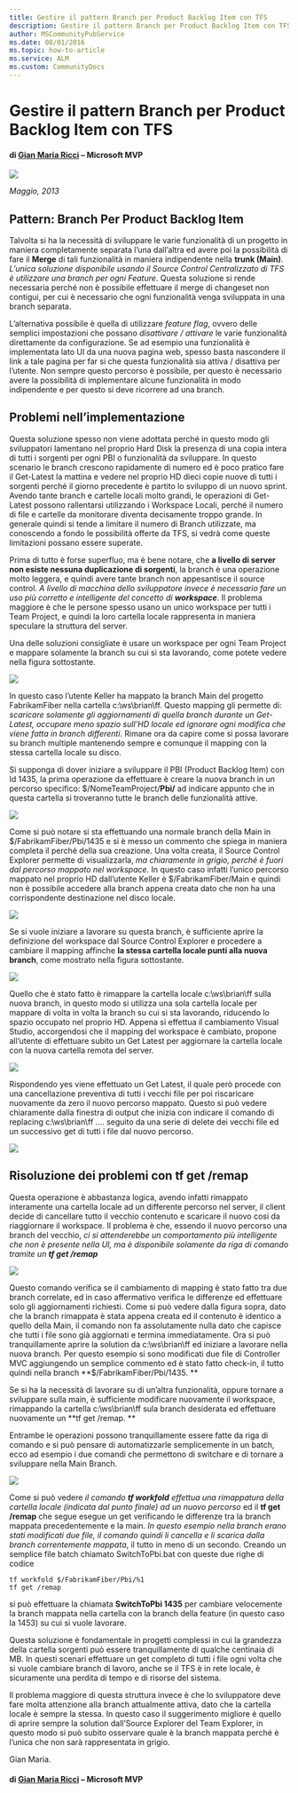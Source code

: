 ```yaml
---
title: Gestire il pattern Branch per Product Backlog Item con TFS
description: Gestire il pattern Branch per Product Backlog Item con TFS
author: MSCommunityPubService
ms.date: 08/01/2016
ms.topic: how-to-article
ms.service: ALM
ms.custom: CommunityDocs
---
```



# Gestire il pattern Branch per Product Backlog Item con TFS

#### di [Gian Maria Ricci](http://mvp.microsoft.com/en-us/mvp/Gian%20Maria%20Ricci-4025635) – Microsoft MVP

![](./img/MVPLogo.png)

*Maggio, 2013*

Pattern: Branch Per Product Backlog Item
----------------------------------------

Talvolta si ha la necessità di sviluppare le varie funzionalità di un
progetto in maniera completamente separata l’una dall’altra ed avere poi
la possibilità di fare il **Merge** di tali funzionalità in maniera
indipendente nella **trunk (Main)**.  *L’unica soluzione disponibile
usando il Source Control Centralizzato di TFS è utilizzare una branch
per ogni Feature*. Questa soluzione si rende necessaria perché non è
possibile effettuare il merge di changeset non contigui, per cui è
necessario che ogni funzionalità venga sviluppata in una branch
separata.

L’alternativa possibile è quella di utilizzare *feature flag*, ovvero
delle semplici impostazioni che possano *disattivare / attivare* le
varie funzionalità direttamente da configurazione. Se ad esempio una
funzionalità è implementata lato UI da una nuova pagina web, spesso
basta nascondere il link a tale pagina per far si che questa
funzionalità sia attiva / disattiva per l’utente. Non sempre questo
percorso è possibile, per questo è necessario avere la possibilità di
implementare alcune funzionalità in modo indipendente e per questo si
deve ricorrere ad una branch.

Problemi nell’implementazione
-----------------------------

Questa soluzione spesso non viene adottata perché in questo modo gli
sviluppatori lamentano nel proprio Hard Disk la presenza di una copia
intera di tutti i sorgenti per ogni PBI o funzionalità da sviluppare. In
questo scenario le branch crescono rapidamente di numero ed è poco
pratico fare il Get-Latest la mattina e vedere nel proprio HD dieci
copie nuove di tutti i sorgenti perché il giorno precedente è partito lo
sviluppo di un nuovo sprint. Avendo tante branch e cartelle locali molto
grandi, le operazioni di Get-Latest possono rallentarsi utilizzando i
Workspace Locali, perché il numero di file e cartelle da monitorare
diventa decisamente troppo grande. In generale quindi si tende a
limitare il numero di Branch utilizzate, ma conoscendo a fondo le
possibilità offerte da TFS, si vedrà come queste limitazioni possano
essere superate.

Prima di tutto è forse superfluo, ma è bene notare, che **a livello di
server non esiste nessuna duplicazione di sorgenti**, la branch è una
operazione molto leggera, e quindi avere tante branch non appesantisce
il source control. *A livello di macchina dello sviluppatore invece è
necessario fare un uso più corretto e intelligente del concetto di
**workspace***. Il problema maggiore è che le persone spesso usano un
unico workspace per tutti i Team Project, e quindi la loro cartella
locale rappresenta in maniera speculare la struttura del server.

Una delle soluzioni consigliate è usare un workspace per ogni Team
Project e mappare solamente la branch su cui si sta lavorando, come
potete vedere nella figura sottostante.

![](./img/Gestire-pattern-Branch-per-Backlog-in-TFS/image2.png)
    

In questo caso l’utente Keller ha mappato la branch Main del progetto
FabrikamFiber nella cartella c:\\ws\\brian\\ff. Questo mapping gli
permette di: *scaricare solamente gli aggiornamenti di quella branch
durante un Get-Latest, occupare meno spazio sull’HD locale ed ignorare
ogni modifica che viene fatta in branch differenti*. Rimane ora da
capire come si possa lavorare su branch multiple mantenendo sempre e
comunque il mapping con la stessa cartella locale su disco.

Si supponga di dover iniziare a sviluppare il PBI (Product Backlog Item)
con Id 1435, la prima operazione da effettuare è creare la nuova branch
in un percorso specifico: \$/NomeTeamProject/**Pbi/** ad indicare
appunto che in questa cartella si troveranno tutte le branch delle
funzionalità attive.

![](./img/Gestire-pattern-Branch-per-Backlog-in-TFS/image3.png)
    

Come si può notare si sta effettuando una normale branch della Main in
\$/FabrikamFiber/Pbi/1435 e si è messo un commento che spiega in maniera
completa il perché della sua creazione. Una volta creata, il Source
Control Explorer permette di visualizzarla, *ma chiaramente in grigio,
perché è fuori dal percorso mappato nel workspace.* In questo caso
infatti l’unico percorso mappato nel proprio HD dall’utente Keller è
\$/FabrikamFiber/Main e quindi non è possibile accedere alla branch
appena creata dato che non ha una corrispondente destinazione nel disco
locale.

![](./img/Gestire-pattern-Branch-per-Backlog-in-TFS/image4.png)
    

Se si vuole iniziare a lavorare su questa branch, è sufficiente aprire
la definizione del workspace dal Source Control Explorer e procedere a
cambiare il mapping affinche **la stessa cartella locale punti alla
nuova branch**, come mostrato nella figura sottostante.

![](./img/Gestire-pattern-Branch-per-Backlog-in-TFS/image5.png)


Quello che è stato fatto è rimappare la cartella locale
c:\\ws\\brian\\ff sulla nuova branch, in questo modo si utilizza una
sola cartella locale per mappare di volta in volta la branch su cui si
sta lavorando, riducendo lo spazio occupato nel proprio HD. Appena si
effettua il cambiamento Visual Studio, accorgendosi che il mapping del
workspace è cambiato, propone all’utente di effettuare subito un Get
Latest per aggiornare la cartella locale con la nuova cartella remota
del server.

![](./img/Gestire-pattern-Branch-per-Backlog-in-TFS/image6.png)
    

Rispondendo yes viene effettuato un Get Latest, il quale però procede
con una cancellazione preventiva di tutti i vecchi file per poi
riscaricare nuovamente da zero il nuovo percorso mappato. Questo si può
vedere chiaramente dalla finestra di output che inizia con indicare il
comando di replacing c:\\ws\\brian\\ff …. seguito da una serie di delete
dei vecchi file ed un successivo get di tutti i file dal nuovo percorso.

![](./img/Gestire-pattern-Branch-per-Backlog-in-TFS/image7.png)
    

Risoluzione dei problemi con tf get /remap
------------------------------------------

Questa operazione è abbastanza logica, avendo infatti rimappato
interamente una cartella locale ad un differente percorso nel server, il
client decide di cancellare tutto il vecchio contenuto e scaricare il
nuovo cosi da riaggiornare il workspace. Il problema è che, essendo il
nuovo percorso una branch del vecchio, *ci si attenderebbe un
comportamento più intelligente che non è presente nella UI, ma è
disponibile solamente da riga di comando tramite un **tf get /remap***

![](./img/Gestire-pattern-Branch-per-Backlog-in-TFS/image8.png)


Questo comando verifica se il cambiamento di mapping è stato fatto tra
due branch correlate, ed in caso affermativo verifica le differenze ed
effettuare solo gli aggiornamenti richiesti. Come si può vedere dalla
figura sopra, dato che la branch rimappata è stata appena creata ed il
contenuto è identico a quello della Main, il comando non fa
assolutamente nulla dato che capisce che tutti i file sono già
aggiornati e termina immediatamente. Ora si può tranquillamente aprire
la solution da c:\\ws\\brian\\ff ed iniziare a lavorare nella nuova
branch. Per questo esempio si sono modificati due file di Controller MVC
aggiungendo un semplice commento ed è stato fatto check-in, il tutto
quindi nella branch **\$/FabrikamFiber/Pbi/1435. **

Se si ha la necessità di lavorare su di un’altra funzionalità, oppure
tornare a sviluppare sulla main, è sufficiente modificare nuovamente il
workspace, rimappando la cartella c:\\ws\\brian\\ff sula branch
desiderata ed effettuare nuovamente un **tf get /remap. **

Entrambe le operazioni possono tranquillamente essere fatte da riga di
comando e si può pensare di automatizzarle semplicemente in un batch,
ecco ad esempio i due comandi che permettono di switchare e di tornare a
sviluppare nella Main Branch.

![](./img/Gestire-pattern-Branch-per-Backlog-in-TFS/image9.png)
    

Come si può vedere *il comando **tf workfold** effettua una rimappatura
della cartella locale (indicata dal punto finale) ad un nuovo percorso*
ed il **tf get /remap** che segue esegue un get verificando le
differenze tra la branch mappata precedentemente e la main. *In questo
esempio nella branch erano stati modificati due file, il comando quindi
li cancella e li scarica dalla branch correntemente mappata*, il tutto
in meno di un secondo. Creando un semplice file batch
chiamato SwitchToPbi.bat con queste due righe di codice

    tf workfold $/FabrikamFiber/Pbi/%1
    tf get /remap

si può effettuare la chiamata **SwitchToPbi 1435** per cambiare
velocemente la branch mappata nella cartella con la branch della feature
(in questo caso la 1453) su cui si vuole lavorare.

Questa soluzione è fondamentale in progetti complessi in cui la
grandezza della cartella sorgenti può essere tranquillamente di qualche
centinaia di MB. In questi scenari effettuare un get completo di tutti i
file ogni volta che si vuole cambiare branch di lavoro, anche se il TFS
è in rete locale, è sicuramente una perdita di tempo e di risorse del
sistema. 

Il problema maggiore di questa struttura invece è che lo sviluppatore
deve fare molta attenzione alla branch attualmente attiva, dato che la
cartella locale è sempre la stessa. In questo caso il suggerimento
migliore è quello di aprire sempre la solution dall’Source Explorer del
Team Explorer, in questo modo si può subito osservare quale è la branch
mappata perché è l’unica che non sarà rappresentata in grigio.

Gian Maria.

#### di [Gian Maria Ricci](http://mvp.microsoft.com/en-us/mvp/Gian%20Maria%20Ricci-4025635) – Microsoft MVP


